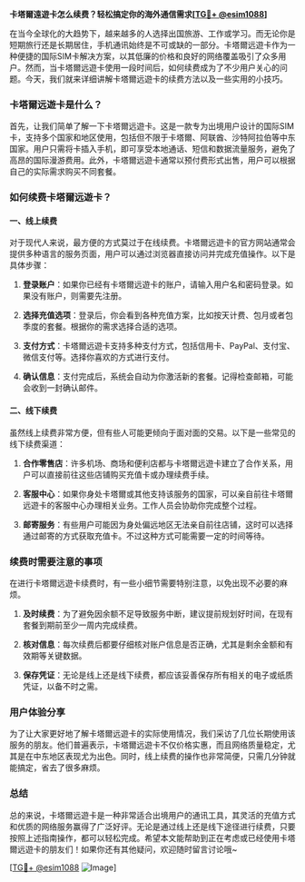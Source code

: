 **卡塔爾遠遊卡怎么续费？轻松搞定你的海外通信需求[[TG💪+ @esim1088](https://t.me/s/esim1088)]**

在当今全球化的大趋势下，越来越多的人选择出国旅游、工作或学习。而无论你是短期旅行还是长期居住，手机通讯始终是不可或缺的一部分。卡塔爾远遊卡作为一种便捷的国际SIM卡解决方案，以其低廉的价格和良好的网络覆盖吸引了众多用户。然而，当卡塔爾远遊卡使用一段时间后，如何续费成为了不少用户关心的问题。今天，我们就来详细讲解卡塔爾远遊卡的续费方法以及一些实用的小技巧。

### 卡塔爾远遊卡是什么？

首先，让我们简单了解一下卡塔爾远遊卡。这是一款专为出境用户设计的国际SIM卡，支持多个国家和地区使用，包括但不限于卡塔爾、阿联酋、沙特阿拉伯等中东国家。用户只需将卡插入手机，即可享受本地通话、短信和数据流量服务，避免了高昂的国际漫游费用。此外，卡塔爾远遊卡通常以预付费形式出售，用户可以根据自己的实际需求购买不同套餐。

### 如何续费卡塔爾远遊卡？

#### 一、线上续费

对于现代人来说，最方便的方式莫过于在线续费。卡塔爾远遊卡的官方网站通常会提供多种语言的服务页面，用户可以通过浏览器直接访问并完成充值操作。以下是具体步骤：

1. **登录账户**：如果你已经有卡塔爾远遊卡的账户，请输入用户名和密码登录。如果没有账户，则需要先注册。
   
2. **选择充值选项**：登录后，你会看到各种充值方案，比如按天计费、包月或者包季度的套餐。根据你的需求选择合适的选项。

3. **支付方式**：卡塔爾远遊卡支持多种支付方式，包括信用卡、PayPal、支付宝、微信支付等。选择你喜欢的方式进行支付。

4. **确认信息**：支付完成后，系统会自动为你激活新的套餐。记得检查邮箱，可能会收到一封确认邮件。

#### 二、线下续费

虽然线上续费非常方便，但有些人可能更倾向于面对面的交易。以下是一些常见的线下续费渠道：

1. **合作零售店**：许多机场、商场和便利店都与卡塔爾远遊卡建立了合作关系，用户可以直接前往这些店铺购买充值卡或办理续费手续。

2. **客服中心**：如果你身处卡塔爾或其他支持该服务的国家，可以亲自前往卡塔爾远遊卡的客服中心办理相关业务。工作人员会协助你完成整个过程。

3. **邮寄服务**：有些用户可能因为身处偏远地区无法亲自前往店铺，这时可以选择通过邮寄的方式获取充值卡。不过这种方式可能需要一定的时间等待。

### 续费时需要注意的事项

在进行卡塔爾远遊卡续费时，有一些小细节需要特别注意，以免出现不必要的麻烦。

1. **及时续费**：为了避免因余额不足导致服务中断，建议提前规划好时间，在现有套餐到期前至少一周内完成续费。

2. **核对信息**：每次续费后都要仔细核对账户信息是否正确，尤其是剩余金额和有效期等关键数据。

3. **保存凭证**：无论是线上还是线下续费，都应该妥善保存所有相关的电子或纸质凭证，以备不时之需。

### 用户体验分享

为了让大家更好地了解卡塔爾远遊卡的实际使用情况，我们采访了几位长期使用该服务的朋友。他们普遍表示，卡塔爾远遊卡不仅价格实惠，而且网络质量稳定，尤其是在中东地区表现尤为出色。同时，线上续费的操作也非常简便，只需几分钟就能搞定，省去了很多麻烦。

### 总结

总的来说，卡塔爾远遊卡是一种非常适合出境用户的通讯工具，其灵活的充值方式和优质的网络服务赢得了广泛好评。无论是通过线上还是线下途径进行续费，只要按照上述指南操作，都可以轻松完成。希望本文能帮助到正在考虑或已经使用卡塔爾远遊卡的朋友们！如果你还有其他疑问，欢迎随时留言讨论哦~

[[TG💪+ @esim1088](https://t.me/s/esim1088) ![Image](https://i.postimg.cc/4NQfJmqS/Snipaste-2025-05-13-00-14-12.png)]